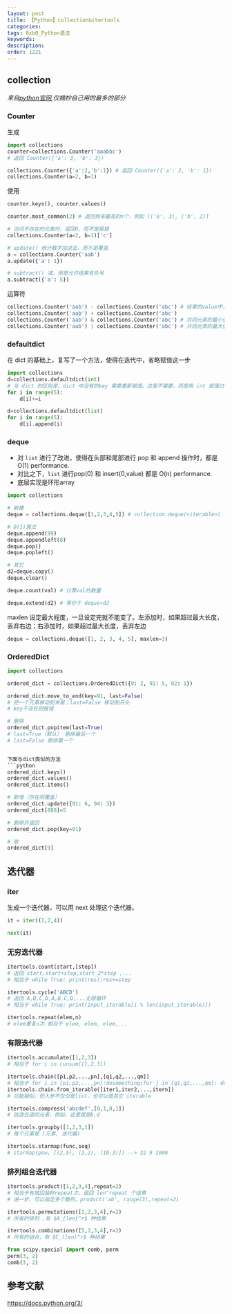 ```yaml
---
layout: post
title: 【Python】collection&itertools
categories:
tags: 0xb0_Python语法
keywords:
description:
order: 1221
---
```



## collection
*来自[python官网](https://docs.python.org/3.7/library/index.html),仅摘抄自己用的最多的部分*

### Counter

生成
```py
import collections
counter=collections.Counter('aaabbc')
# 返回 Counter({'a': 3, 'b': 3})

collections.Counter({'a':2,'b':1}) # 返回 Counter({'a': 2, 'b': 1})
collections.Counter(a=2, b=1)
```


使用
```python
counter.keys(), counter.values()

counter.most_common(2) # 返回频率最高的n个，例如 [('a', 3), ('b', 2)]

# 访问不存在的元素时，返回0，而不是报错
collections.Counter(a=2, b=1)['c']

# update() 统计数字加进去，而不是覆盖
a = collections.Counter('aab')
a.update({'a': 1})

# subtract() 减，但是允许结果有负号
a.subtract({'a': 5})
```

运算符
```python
collections.Counter('aab') - collections.Counter('abc') # 结果的value中，剔除了0和负数（因此看起来应用范围不是很宽）
collections.Counter('aab') + collections.Counter('abc')
collections.Counter('aab') & collections.Counter('abc') # 共同元素的最小值
collections.Counter('aab') | collections.Counter('abc') # 共同元素的最大值
```

### defaultdict
在 dict 的基础上，复写了一个方法，使得在迭代中，省略赋值这一步
```py
import collections
d=collections.defaultdict(int)
# 与 dict 的区别是，dict 中没有的key 需要重新赋值。这里不需要，而是用 int 赋值过了
for i in range(5):
    d[i]+=i

d=collections.defaultdict(list)
for i in range(5):
    d[i].append(i)
```

### deque
- 对 `list` 进行了改进，使得在头部和尾部进行 pop 和 append 操作时，都是 O(1) performance.  
- 对比之下，`list` 进行pop(0) 和 insert(0,value) 都是 O(n) performance.  
- 底层实现是环形array


```py
import collections

# 新建
deque = collections.deque([1,2,3,4,5]) # collection.deque(<iterable>)

# O(1)算法
deque.append(99)
deque.appendleft(8)
deque.pop()
deque.popleft()

# 其它
d2=deque.copy()
deque.clear()

deque.count(val) # 计算val的数量

deque.extend(d2) # 等价于 deque+d2

```

maxlen 设定最大程度，一旦设定完就不能变了。左添加时，如果超过最大长度，丢弃右边；右添加时，如果超过最大长度，丢弃左边

```python
deque = collections.deque([1, 2, 3, 4, 5], maxlen=3)
```


### OrderedDict

```python
import collections

ordered_dict = collections.OrderedDict({9: 2, 91: 5, 92: 1})

ordered_dict.move_to_end(key=91, last=False)
# 把一个元素移动到末尾；last=False 移动到开头
# key不存在则报错

# 删除
ordered_dict.popitem(last=True)
# last=True（默认） 删除最后一个
# last=False 删除第一个


下面与dict类似的方法
```python
ordered_dict.keys()
ordered_dict.values()
ordered_dict.items()

# 新增（存在则覆盖）
ordered_dict.update({91: 6, 94: 3})
ordered_dict[888]=5

# 删除并返回
ordered_dict.pop(key=91)

# 取
ordered_dict[9]
```




## 迭代器
### iter
生成一个迭代器，可以用 next 处理这个迭代器。
```python
it = iter((1,2,4))

next(it)
```


### 无穷迭代器
```py
itertools.count(start,[step])
# 返回 start,start+step,start_2*step ,...
# 相当于 while True: print(res);res+=step

itertools.cycle('ABCD')
# 返回 A,B,C,D,A,B,C,D,...无限循环
# 相当于 while True: print(input_iterable[i % len(input_iterable)])

itertools.repeat(elem,n)
# elem重复n次.相当于 elem, elem, elem,...
```

### 有限迭代器
```py
itertools.accumulate([1,2,3])
# 相当于 for i in cunsum([1,2,3])

itertools.chain([p1,p2,...,pn],[q1,q2,...,qm])
# 相当于 for i in [p1,p2,...,pn]:dosomething;for j in [q1,q2,...,qm]: dosomething
itertools.chain.from_iterable([iter1,iter2,...,itern])
# 功能相似，但入参不仅仅是list，也可以是其它 iterable

itertools.compress('abcdef',[0,1,0,1])
# 挑选合适的元素，例如，这里就是b,d

itertools.groupby([1,2,3,1])
# 每个元素是 (元素, 迭代器)

itertools.starmap(func,seq)
# starmap(pow, [(2,5), (3,2), (10,3)]) --> 32 9 1000
```

### 排列组合迭代器

```py
itertools.product([1,2,3,4],repeat=2)
# 相当于有放回抽样repeat次，返回 len^repeat 个结果
# 进一步，可以指定多个数列，product('ab', range(3),repeat=2)

itertools.permutations([1,2,3,4],r=2)
# 所有的排列 ,有 $A_{len}^r$ 种结果

itertools.combinations([5,2,3,4],r=2)
# 所有的组合，有 $C_(len)^r$ 种结果
```


```py
from scipy.special import comb, perm
perm(3, 2)
comb(3, 2)
```

## 参考文献
https://docs.python.org/3/

